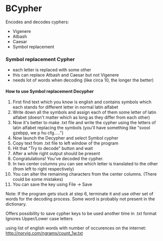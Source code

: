 # BCypher
Encodes and decodes cyphers:
   * Vigenere
   * Atbash
   * Caesar
   * Symbol replacement



### Symbol replacement Cypher
  * each letter is replaced with some other
  * this can replace Atbash and Caesar but not Vigenere
  * needs lot of words when decoding (like circa 10, the longer the better)

#### How to use Symbol replacement Decypher
  1. First find text which you know is english and contains symbols which each stands for different letter in normal latin alfabet
  2. Write down all the symbols and assign each of them some letter of latin alfabet (doesn't matter which as long as they differ from each other)
  3. Now it's better to make .txt file and write the cypher using the letters of latin alfabet replacing the symbols (you'll have something like "svool gzebpp, we p hu cfg.....")
  4. Now launch the Decypher and select Symbol cypher
  5. Copy text from .txt file to left window of the program
  6. Hit that "Try to decode" button and wait
  7. After a while right output should be present 
  8. Congratulations! You've decoded the cypher.
  9. In two center columns you can see which letter is translated to the other (from left to right respectively)
  10. You can alter the remaining characters from the center columns. (There could be some mistakes)
  11. You can save the key using File -> Save
  
  Note:
  If the program gets stuck at step 6, terminate it and use other set of words for the decoding process. Some word is probably not present in the dictionary.
  


Offers possibility to save cypher keys to be used another time in .txt format
Ignores Upper/Lower case letters


using list of english words with number of occurences on the internet: http://norvig.com/ngrams/count_1w.txt

